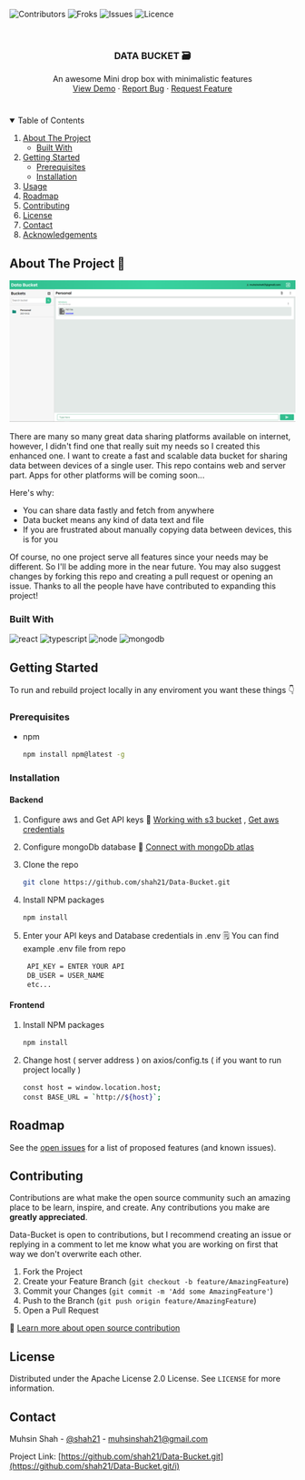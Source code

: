![Contributors][contributors-shield]
![Froks][Forks-sheild]
![Issues][Issues-sheild]
![Licence][Licence-sheild]

  
 </br>
 <p align="center">
  <h3 align="center" >DATA BUCKET 🗃️</h3>
 <p align="center">
  An awesome  Mini drop box with minimalistic features
  <br />
  <a href="https://github.com/shah21/Data-Bucket/">View Demo</a>
  ·
  <a href="https://github.com/shah21/Data-Bucket/issues">Report Bug</a>
  ·
  <a href="https://github.com/shah21/Data-Bucket/issues">Request Feature</a>
 </p>
 </p>

<!-- TABLE OF CONTENTS -->
#
<details open="open">
  <summary>Table of Contents </summary>
  <ol>
    <li>
      <a href="#about-the-project">About The Project</a>
      <ul>
        <li><a href="#built-with">Built With</a></li>
      </ul>
    </li>
    <li>
      <a href="#getting-started">Getting Started</a>
      <ul>
        <li><a href="#prerequisites">Prerequisites</a></li>
        <li><a href="#installation">Installation</a></li>
      </ul>
    </li>
    <li><a href="#usage">Usage</a></li>
    <li><a href="#roadmap">Roadmap</a></li>
    <li><a href="#contributing">Contributing</a></li>
    <li><a href="#license">License</a></li>
    <li><a href="#contact">Contact</a></li>
    <li><a href="#acknowledgements">Acknowledgements</a></li>
  </ol>
</details>

<!-- ABOUT THE PROJECT -->
## About The Project 🚀

[![main-shot][product-screenshot]](https://example.com)

There are many so many great data sharing platforms available on internet, however, I didn't find one that really suit my needs so I created this enhanced one. I want to create a fast and scalable data bucket for sharing data between devices of a single user. This repo contains web and server part. Apps for other platforms will be coming soon...

Here's why:
* You can share data fastly and fetch from anywhere 
* Data bucket means any kind of data text and file
* If you are frustrated about manually copying data between devices, this is for you 

Of course, no one project serve all features since your needs may be different. So I'll be adding more in the near future. You may also suggest changes by forking this repo and creating a pull request or opening an issue. Thanks to all the people have have contributed to expanding this project!


### Built With

![react][react-url]
![typescript][types-url]
![node][npm-image]
![mongodb][mongo-url]


<!-- GETTING STARTED -->
## Getting Started

To run and rebuild project locally in any enviroment you want these things 👇

### Prerequisites

* npm
  ```sh
  npm install npm@latest -g
  ```

### Installation

<h4> Backend </h4>

1. Configure aws and Get API keys 📖 [Working with s3 bucket][s3bucket-docs] , [Get aws credentials][awsCred-url]
2. Configure mongoDb database 📖 [Connect with mongoDb atlas][mongo-conn]
3. Clone the repo

   ```sh
   git clone https://github.com/shah21/Data-Bucket.git
   ```
3. Install NPM packages

   ```sh
   npm install
   ```
4. Enter your API keys and Database credentials in .env 
   🗒️ You can find example .env file from repo
   
   ```JS
    API_KEY = ENTER YOUR API
    DB_USER = USER_NAME
    etc...
   ```
<h4> Frontend </h4> 

1. Install NPM packages

   ```sh
   npm install
   ```
2. Change host ( server address ) on axios/config.ts ( if you want to run project locally )

   ```sh
   const host = window.location.host;
   const BASE_URL = `http://${host}`;
   ```   


<!-- ROADMAP -->
## Roadmap

See the [open issues](https://github.com/shah21/Data-Bucket.git/issues) for a list of proposed features (and known issues).

<!-- CONTRIBUTING -->
## Contributing

Contributions are what make the open source community such an amazing place to be learn, inspire, and create. Any contributions you make are **greatly appreciated**.

Data-Bucket is open to contributions, but I recommend creating an issue or replying in a comment to let me know what you are working on first that way we don't overwrite each other.

1. Fork the Project
2. Create your Feature Branch (`git checkout -b feature/AmazingFeature`)
3. Commit your Changes (`git commit -m 'Add some AmazingFeature'`)
4. Push to the Branch (`git push origin feature/AmazingFeature`)
5. Open a Pull Request

📖 [Learn more about open source contribution][opensource-docs]

<!-- LICENSE -->
## License

Distributed under the Apache License 2.0 License. See `LICENSE` for more information.


<!-- CONTACT -->
## Contact

Muhsin Shah - [@shah21](https://twitter.com/MuhsinS07857838?s=09) - muhsinshah21@gmail.com

Project Link: [https://github.com/shah21/Data-Bucket.git](https://github.com/shah21/Data-Bucket.git/i)










<!-- MARKDOWN LINKS & IMAGES -->
[contributors-shield]: https://img.shields.io/github/contributors/shah21/data-bucket?style=for-the-badge&logo=github
[Forks-sheild]: https://img.shields.io/github/forks/shah21/data-bucket?logo=git&style=for-the-badge
[Issues-sheild]:https://img.shields.io/github/issues/shah21/data-bucket?logo=Bitrise&style=for-the-badge
[Licence-sheild]:https://img.shields.io/github/license/shah21/data-bucket?logo=lbry&style=for-the-badge
[product-screenshot]: screenshots/sc1.PNG

[node-js]: https://img.shields.io/badge/node-javascript-green
[npm-image]: https://img.shields.io/badge/node-v12.18.3-green
[mongo-url]: https://img.shields.io/badge/mongodb-v4.4-brightgreen
[react-url]: https://img.shields.io/badge/reactJs-%20v17.0.1-blue
[types-url]: https://img.shields.io/badge/typescript-4.1.5-%236E97CC

[s3bucket-docs]: https://docs.aws.amazon.com/AmazonS3/latest/dev-retired/UsingBucket.html
[awsCred-url]: https://docs.aws.amazon.com/general/latest/gr/aws-sec-cred-types.html
[mongo-conn]: https://www.mongodb.com/blog/post/quick-start-nodejs-mongodb--how-to-get-connected-to-your-database
[opensource-docs]: https://opensource.guide/how-to-contribute/
